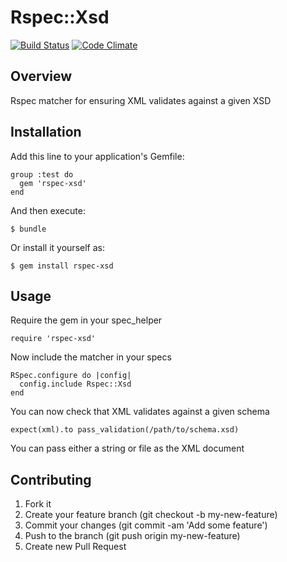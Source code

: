 # Rspec::Xsd

[![Build Status](https://travis-ci.org/invisiblelines/rspec-xsd.svg)](https://travis-ci.org/invisiblelines/rspec-xsd)
[![Code Climate](https://codeclimate.com/github/invisiblelines/rspec-xsd/badges/gpa.svg)](https://codeclimate.com/github/invisiblelines/rspec-xsd)

## Overview

Rspec matcher for ensuring XML validates against a given XSD

## Installation

Add this line to your application's Gemfile:

    group :test do
      gem 'rspec-xsd'
    end

And then execute:

    $ bundle

Or install it yourself as:

    $ gem install rspec-xsd

## Usage

Require the gem in your spec_helper

    require 'rspec-xsd'

Now include the matcher in your specs

    RSpec.configure do |config|
      config.include Rspec::Xsd
    end

You can now check that XML validates against a given schema

    expect(xml).to pass_validation(/path/to/schema.xsd)

You can pass either a string or file as the XML document

## Contributing

1. Fork it
2. Create your feature branch (git checkout -b my-new-feature)
3. Commit your changes (git commit -am 'Add some feature')
4. Push to the branch (git push origin my-new-feature)
5. Create new Pull Request
